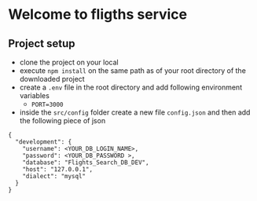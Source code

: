 # Welcome to fligths service

## Project setup
- clone the project on your local
- execute `npm install` on the same path as of your root directory of the downloaded project
- create a `.env` file in the root directory and add following environment variables
    - `PORT=3000`
- inside the `src/config` folder create a new file `config.json` and then add the following piece of json 
```
{
  "development": {
    "username": <YOUR_DB_LOGIN_NAME>,
    "password": <YOUR_DB_PASSWORD >,
    "database": "Flights_Search_DB_DEV",
    "host": "127.0.0.1",
    "dialect": "mysql"
  }
}
```